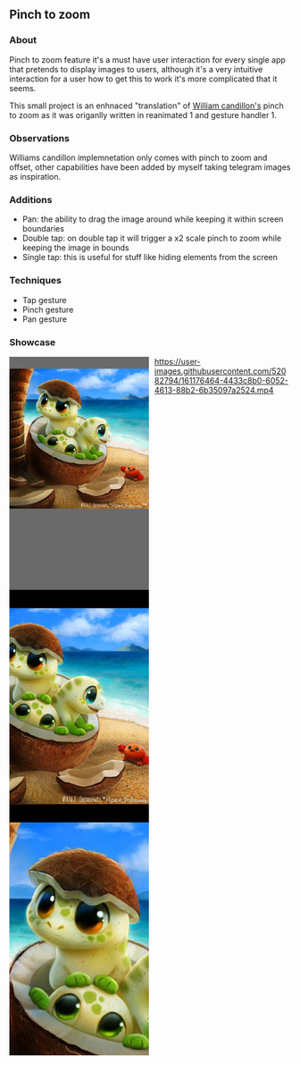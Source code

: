 ## Pinch to zoom

### About

Pinch to zoom feature it's a must have user interaction for every single app that pretends to display images to users, although it's a very intuitive interaction for a user how to get this to work it's more complicated that it seems.

This small project is an enhnaced "translation" of [William candillon's](https://github.com/wcandillon/can-it-be-done-in-react-native/blob/master/the-10-min/src/PinchGesture/PinchGesture.tsx) pinch to zoom as it was origanlly written in reanimated 1 and gesture handler 1.

### Observations

Williams candillon implemnetation only comes with pinch to zoom and offset, other capabilities have been added by myself taking telegram images as inspiration.

### Additions

- Pan: the ability to drag the image around while keeping it within screen boundaries
- Double tap: on double tap it will trigger a x2 scale pinch to zoom while
  keeping the image in bounds
- Single tap: this is useful for stuff like hiding elements from the screen

### Techniques

- Tap gesture
- Pinch gesture
- Pan gesture

### Showcase

[<img style="float: left; margin-right: 10px" width="250px" src="./assets/md/one.png" alt="Untouched slider">]("")
<img style="float: left; margin-right: 10px" width="250px" src="./assets/md/two.png" alt="Touched slider">
<img style="float: left; margin-right: 10px" width="250px" src="./assets/md/three.png" alt="Touched slider">

https://user-images.githubusercontent.com/52082794/161176464-4433c8b0-6052-4613-88b2-6b35097a2524.mp4
